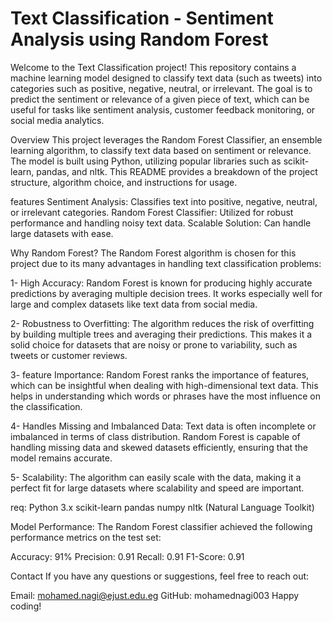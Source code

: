 # Text Classification - Sentiment Analysis using Random Forest
Welcome to the Text Classification project! 
This repository contains a machine learning model designed to classify text data (such as tweets) into categories such as positive, negative, neutral, or irrelevant. The goal is to predict the sentiment or relevance of a given piece of text, which can be useful for tasks like sentiment analysis, customer feedback monitoring, or social media analytics.

Overview
This project leverages the Random Forest Classifier, an ensemble learning algorithm, to classify text data based on sentiment or relevance. The model is built using Python, utilizing popular libraries such as scikit-learn, pandas, and nltk. This README provides a breakdown of the project structure, algorithm choice, and instructions for usage.

features
Sentiment Analysis: Classifies text into positive, negative, neutral, or irrelevant categories.
Random Forest Classifier: Utilized for robust performance and handling noisy text data.
Scalable Solution: Can handle large datasets with ease.

Why Random Forest?
The Random Forest algorithm is chosen for this project due to its many advantages in handling text classification problems:

1- High Accuracy:
Random Forest is known for producing highly accurate predictions by averaging multiple decision trees. It works especially well for large and complex datasets like text data from social media.

2- Robustness to Overfitting:
The algorithm reduces the risk of overfitting by building multiple trees and averaging their predictions. This makes it a solid choice for datasets that are noisy or prone to variability, such as tweets or customer reviews.

3- feature Importance:
Random Forest ranks the importance of features, which can be insightful when dealing with high-dimensional text data. This helps in understanding which words or phrases have the most influence on the classification.

4- Handles Missing and Imbalanced Data:
Text data is often incomplete or imbalanced in terms of class distribution. Random Forest is capable of handling missing data and skewed datasets efficiently, ensuring that the model remains accurate.

5- Scalability:
The algorithm can easily scale with the data, making it a perfect fit for large datasets where scalability and speed are important.

req:
Python 3.x
scikit-learn
pandas
numpy
nltk (Natural Language Toolkit)

Model Performance:
The Random Forest classifier achieved the following performance metrics on the test set:

Accuracy: 91%
Precision: 0.91
Recall: 0.91
F1-Score: 0.91

Contact
If you have any questions or suggestions, feel free to reach out:

Email: mohamed.nagi@ejust.edu.eg
GitHub: mohamednagi003
Happy coding!

